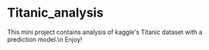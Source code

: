 # Titanic_analysis
This mini project contains analysis of kaggle's Titanic dataset with a prediction model.\n
Enjoy!
